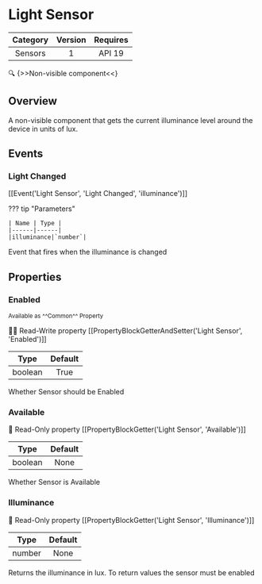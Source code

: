 # Light Sensor

| Category | Version | Requires |
|:--------:|:-------:|:--------:|
|Sensors|1|API 19 | Android 4.4 - 4.4.4 KitKat|

:mag: {>>Non-visible component<<}

## Overview

A non-visible component that gets the current illuminance level around the device in units of lux.

## Events

### Light Changed

[[Event('Light Sensor', 'Light Changed', 'illuminance')]]

??? tip "Parameters"

    | Name | Type |
    |------|------|
    |illuminance|`number`|


Event that fires when the illuminance is changed

## Properties

### Enabled

<small>Available as ^^Common^^ Property</small>

:eyes::pencil: Read-Write property
[[PropertyBlockGetterAndSetter('Light Sensor', 'Enabled')]]

| Type | Default |
|:----:|:-------:|
|boolean|True|

Whether Sensor should be Enabled

### Available

:eyes: Read-Only property
[[PropertyBlockGetter('Light Sensor', 'Available')]]

| Type | Default |
|:----:|:-------:|
|boolean|None|

Whether Sensor is Available

### Illuminance

:eyes: Read-Only property
[[PropertyBlockGetter('Light Sensor', 'Illuminance')]]

| Type | Default |
|:----:|:-------:|
|number|None|

Returns the illuminance in lux. To return values the sensor must be enabled
